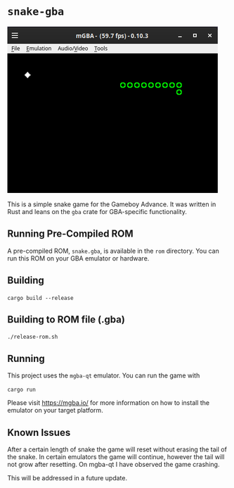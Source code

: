 # `snake-gba`

![image info](./img/snake.png)

This is a simple snake game for the Gameboy Advance. It was written in Rust and leans on the `gba` crate for GBA-specific functionality.

## Running Pre-Compiled ROM

A pre-compiled ROM, `snake.gba`, is available in the `rom` directory. You can run this ROM on your GBA emulator or hardware.

## Building

`cargo build --release`

## Building to ROM file (.gba)

`./release-rom.sh`

## Running

This project uses the `mgba-qt` emulator. You can run the game with

`cargo run`

Please visit https://mgba.io/ for more information on how to install the emulator on your target platform.

## Known Issues

After a certain length of snake the game will reset without erasing the tail of the snake. In certain emulators the game will continue, however the tail will not grow after resetting. On mgba-qt I have observed the game crashing.

This will be addressed in a future update.
